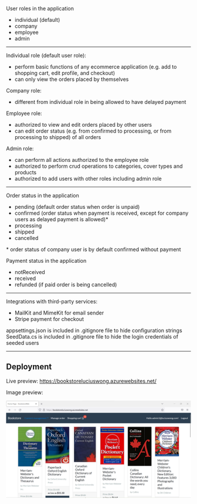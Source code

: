 User roles in the application
- individual (default)
- company
- employee
- admin

---

Individual role (default user role):
- perform basic functions of any ecommerce application (e.g. add to shopping cart, edit profile, and checkout)
- can only view the orders placed by themselves

Company role:
- different from individual role in being allowed to have delayed payment

Employee role:
- authorized to view and edit orders placed by other users
- can edit order status (e.g. from confirmed to processing, or from processing to shipped) of all orders

Admin role:
- can perform all actions authorized to the employee role
- authorized to perform crud operations to categories, cover types and products
- authorized to add users with other roles including admin role

---

Order status in the application
- pending (default order status when order is unpaid)
- confirmed (order status when payment is received, except for company users as delayed payment is allowed)*
- processing
- shipped
- cancelled

\* order status of company user is by default confirmed without payment

Payment status in the application
- notReceived
- received
- refunded (if paid order is being cancelled)

---

Integrations with third-party services:
- MailKit and MimeKit for email sender
- Stripe payment for checkout

appsettings.json is included in .gitignore file to hide configuration strings  
SeedData.cs is included in .gitignore file to hide the login credentials of seeded users

---

## Deployment  

Live preview: https://bookstoreluciuswong.azurewebsites.net/  

Image preview:  

![bookstore_snapshot.png](/bookstore_snapshot.png)
